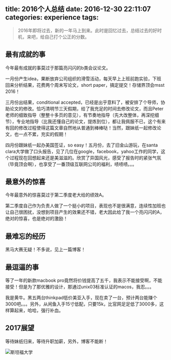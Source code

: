 title: 2016个人总结
date: 2016-12-30 22:11:07
categories: experience
tags:
---
> 2016年即将过去，新的一年马上到来。此时是回忆过去，总结过去的好时机，来吧，给自己打个公正的分数。

<!--more-->
## 最有成就的事
今年最有成就的事莫过于那篇亮闪闪的b类会议论文。

一月份产生idea，果断放弃公司组织的滑雪活动，每天早上上班前跑实验，下班回来分析结果，花费两个周末写论文，short paper，搞定提交！存储界顶会msst 2016！

三月份出结果，conditional accepted，已经是出乎意料了，被安排了个导师，协助论文的修改。恰巧清明节三天假期，给了我充足的时间去修改论文，而且Peter老师的细致指导（整整十多页的意见），有节奏地指导（先大改整体，再深挖细节），专业地指导（比我还懂自己的论文，提炼到位），都让我佩服不已，这个有来有回的修改过程使得这篇文章自然地从普通到棒棒哒！当然，跟妹纸一起修改论文，也一点不累，充实的假期！

四月份跟妹纸一起办美国签证，so easy！五月份，去了旧金山游玩，在santa clara大学做了口头报告，见了几位在google，facebook，yahoo工作的同学，这个过程现在回想起来还是美滋滋的。欣赏了异国风光，感受了报告时的紧张气氛（毕竟顶会啊），也享受了一番顶级互联网公司的福利，啧啧啧。。。

## 最意外的惊喜
今年最意外的惊喜莫过于第二季度老大给的绩效A。

第二季度自己作为负责人做了一个挺小的项目，表现也不是很满意，连续性加班也让自己很困扰，没想到项目产生的效果还不错，老大因此给了我一个亮闪闪的A，绝对的惊喜，也是绝对的激励！

## 最难忘的经历
黑马大赛无疑！不多说，见上一篇博客！

## 最逗逼的事
等了一年的新款macbook pro竟然将价钱提高了五千，我表示不能接受啊，不能接受！但是为了那优雅的设计，那通过unix03标准认证的macos，我忍。。。

我是黄牛。黑五两台thinkpad低价美亚入手，现在卖了一台，预计两台能赚个3000吧。。。另外，从闲鱼入手15寸低配，只要15k，比官网足足低了3000多，这样算起来，哈哈，强行补血。

## 2017展望
等待妹纸归来，等待升职加薪，另外，博客不能断！

![斯坦福大学](http://7xnvrl.com1.z0.glb.clouddn.com/stanford-1.jpg)